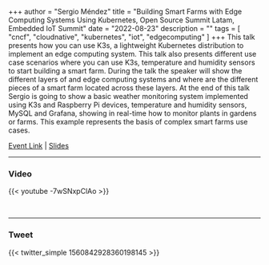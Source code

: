 +++
author = "Sergio Méndez"
title = "Building Smart Farms with Edge Computing Systems Using Kubernetes, Open Source Summit Latam, Embedded IoT Summit"
date = "2022-08-23"
description = ""
tags = [
    "cncf",
    "cloudnative",
    "kubernetes",
    "iot",
    "edgecomputing"
]
+++
This talk presents how you can use K3s, a lightweight Kubernetes distribution to implement an edge computing system. This talk also presents different use case scenarios where you can use K3s, temperature and humidity sensors to start building a smart farm. During the talk the speaker will show the different layers of and edge computing systems and where are the different pieces of a smart farm located across these layers. At the end of this talk Sergio is going to show a basic weather monitoring system implemented using K3s and Raspberry Pi devices, temperature and humidity sensors, MySQL and Grafana, showing in real-time how to monitor plants in gardens or farms. This example represents the basis of complex smart farms use cases.

[Event Link](https://sched.co/15Brb) | 
[Slides](https://b.link/EdgeDayK3sRPi2022)
<!--more-->
---

### Video

{{< youtube -7wSNxpClAo >}}

<br>

---

### Tweet

{{< twitter_simple 1560842928360198145 >}}

<br>